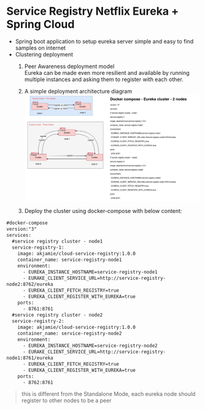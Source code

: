 # Service Registry Netflix Eureka + Spring Cloud
- Spring boot application to setup eureka server
  simple and easy to find samples on internet
- Clustering deployment  
  1. Peer Awareness deployment model  
  Eureka can be made even more resilient and available by running multiple instances and asking them to register with each other.
  
  2. A simple deployment architecture diagram
  ![./eureka-cluster-arch-diagram.jpg](./eureka-cluster-arch-diagram.jpg)
  
  3. Deploy the cluster using docker-compose with below content:  
```
#docker-compose
version:"3"
services:
  #service registry cluster - node1
  service-registry-1:
    image: akjamie/cloud-service-registry:1.0.0
    container_name: service-registry-node1
    environment:
      - EUREKA_INSTANCE_HOSTNAME=service-registry-node1
      - EURAKE_CLIENT_SERVICE_URL=http://service-registry-node2:8762/eureka
      - EUREKA_CLIENT_FETCH_REGISTRY=true
      - EUREKA_CLIENT_REGISTER_WITH_EUREKA=true
    ports:
      - 8761:8761
  #service registry cluster - node2
  service-registry-2:
    image: akjamie/cloud-service-registry:1.0.0
    container_name: service-registry-node2
    environment:
      - EUREKA_INSTANCE_HOSTNAME=service-registry-node2
      - EURAKE_CLIENT_SERVICE_URL=http://service-registry-node1:8761/eureka
      - EUREKA_CLIENT_FETCH_REGISTRY=true
      - EUREKA_CLIENT_REGISTER_WITH_EUREKA=true
    ports:
      - 8762:8761
 ```
>this is different from the Standalone Mode, each eureka node should register to other nodes to be a peer
 
 
 
